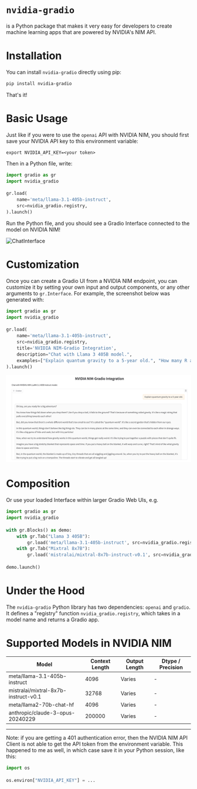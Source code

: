 # `nvidia-gradio`

is a Python package that makes it very easy for developers to create machine learning apps that are powered by NVIDIA's NIM API.

# Installation

You can install `nvidia-gradio` directly using pip:

```bash
pip install nvidia-gradio
```

That's it! 

# Basic Usage

Just like if you were to use the `openai` API with NVIDIA NIM, you should first save your NVIDIA API key to this environment variable:

```
export NVIDIA_API_KEY=<your token>
```

Then in a Python file, write:

```python
import gradio as gr
import nvidia_gradio

gr.load(
    name='meta/llama-3.1-405b-instruct',
    src=nvidia_gradio.registry,
).launch()
```

Run the Python file, and you should see a Gradio Interface connected to the model on NVIDIA NIM!

![ChatInterface](chatinterface.png)

# Customization 

Once you can create a Gradio UI from a NVIDIA NIM endpoint, you can customize it by setting your own input and output components, or any other arguments to `gr.Interface`. For example, the screenshot below was generated with:

```py
import gradio as gr
import nvidia_gradio

gr.load(
    name='meta/llama-3.1-405b-instruct',
    src=nvidia_gradio.registry,
    title='NVIDIA NIM-Gradio Integration',
    description="Chat with Llama 3 405B model.",
    examples=["Explain quantum gravity to a 5-year old.", "How many R are there in the word Strawberry?"]
).launch()
```
![ChatInterface with customizations](chatinterface_with_customization.png)

# Composition

Or use your loaded Interface within larger Gradio Web UIs, e.g.

```python
import gradio as gr
import nvidia_gradio

with gr.Blocks() as demo:
    with gr.Tab("Llama 3 405B"):
        gr.load('meta/llama-3.1-405b-instruct', src=nvidia_gradio.registry)
    with gr.Tab("Mixtral 8x7B"):
        gr.load('mistralai/mixtral-8x7b-instruct-v0.1', src=nvidia_gradio.registry)

demo.launch()
```

# Under the Hood

The `nvidia-gradio` Python library has two dependencies: `openai` and `gradio`. It defines a "registry" function `nvidia_gradio.registry`, which takes in a model name and returns a Gradio app.

# Supported Models in NVIDIA NIM

| Model | Context Length | Output Length | Dtype / Precision |
|-------|----------------|---------------|-------|
| meta/llama-3.1-405b-instruct | 4096 | Varies | - |
| mistralai/mixtral-8x7b-instruct-v0.1 | 32768 | Varies | - |
| meta/llama2-70b-chat-hf | 4096 | Varies | - |
| anthropic/claude-3-opus-20240229 | 200000 | Varies | - |

-------

Note: if you are getting a 401 authentication error, then the NVIDIA NIM API Client is not able to get the API token from the environment variable. This happened to me as well, in which case save it in your Python session, like this:

```py
import os

os.environ["NVIDIA_API_KEY"] = ...
```